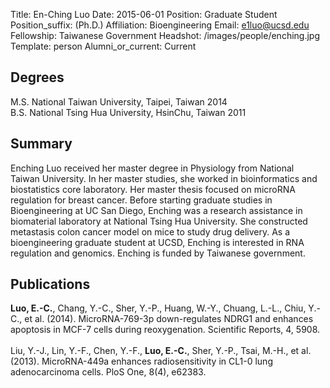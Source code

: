 Title: En-Ching Luo
Date: 2015-06-01
Position: Graduate Student
Position_suffix: (Ph.D.)
Affiliation: Bioengineering
Email: e1luo@ucsd.edu
Fellowship: Taiwanese Government
Headshot: /images/people/enching.jpg
Template: person
Alumni_or_current: Current
<!-- Status: draft -->

## Degrees

M.S. National Taiwan University, Taipei, Taiwan 2014<br>
B.S. National Tsing Hua University, HsinChu, Taiwan 2011

## Summary

Enching Luo received her master degree in Physiology from National Taiwan University. In her master studies, she worked in bioinformatics and biostatistics core laboratory. Her master thesis focused on microRNA regulation for breast cancer. Before starting graduate studies in Bioengineering at UC San Diego, Enching was a research assistance in biomaterial laboratory at National Tsing Hua University. She constructed metastasis colon cancer model on mice to study drug delivery. As a bioengineering graduate student at UCSD, Enching is interested in RNA regulation and genomics. Enching is funded by Taiwanese government.

## Publications

**Luo, E.-C.**, Chang, Y.-C., Sher, Y.-P., Huang, W.-Y., Chuang, L.-L., Chiu, Y.-C., et al. (2014).  MicroRNA-769-3p down-regulates NDRG1 and enhances apoptosis in MCF-7 cells during reoxygenation. Scientific Reports, 4, 5908. <br>  
Liu, Y.-J., Lin, Y.-F., Chen, Y.-F., **Luo, E.-C.**, Sher, Y.-P., Tsai, M.-H., et al. (2013). MicroRNA-449a enhances radiosensitivity in CL1-0 lung adenocarcinoma cells. PloS One, 8(4), e62383. <br>
